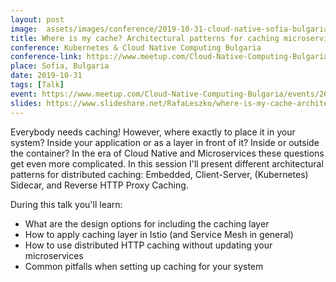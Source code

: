 ```yaml
---
layout: post
image:  assets/images/conference/2019-10-31-cloud-native-sofia-bulgaria.jpg
title: Where is my cache? Architectural patterns for caching microservices by example
conference: Kubernetes & Cloud Native Computing Bulgaria
conference-link: https://www.meetup.com/Cloud-Native-Computing-Bulgaria/
place: Sofia, Bulgaria
date: 2019-10-31
tags: [Talk]
event: https://www.meetup.com/Cloud-Native-Computing-Bulgaria/events/265401874/
slides: https://www.slideshare.net/RafaLeszko/where-is-my-cache-architectural-patterns-for-caching-microservices-by-example
---
```


Everybody needs caching! However, where exactly to place it in your system? Inside your application or as a layer in front of it? Inside or outside the container? In the era of Cloud Native and Microservices these questions get even more complicated. In this session I'll present different architectural patterns for distributed caching: Embedded, Client-Server, (Kubernetes) Sidecar, and Reverse HTTP Proxy Caching.

During this talk you'll learn:
- What are the design options for including the caching layer
- How to apply caching layer in Istio (and Service Mesh in general)
- How to use distributed HTTP caching without updating your microservices
- Common pitfalls when setting up caching for your system
